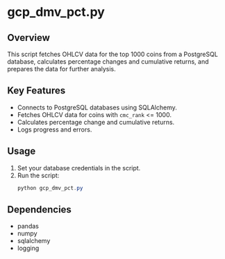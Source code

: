 # gcp_dmv_pct.py

## Overview
This script fetches OHLCV data for the top 1000 coins from a PostgreSQL database, calculates percentage changes and cumulative returns, and prepares the data for further analysis.

## Key Features
- Connects to PostgreSQL databases using SQLAlchemy.
- Fetches OHLCV data for coins with `cmc_rank` <= 1000.
- Calculates percentage change and cumulative returns.
- Logs progress and errors.

## Usage
1. Set your database credentials in the script.
2. Run the script:
   ```powershell
   python gcp_dmv_pct.py
   ```

## Dependencies
- pandas
- numpy
- sqlalchemy
- logging
